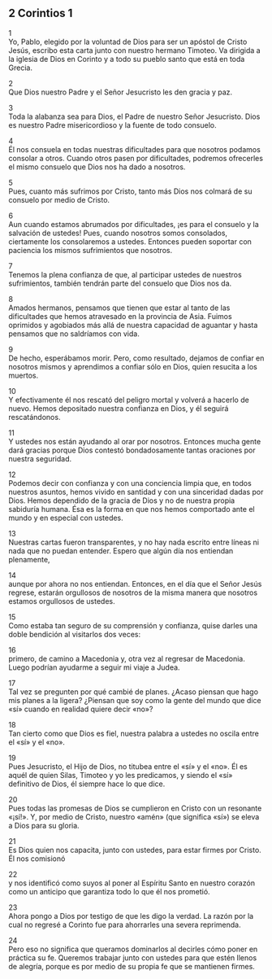 ## 2 Corintios 1 

1  
Yo, Pablo, elegido por la voluntad de Dios para ser un apóstol de Cristo Jesús,
escribo esta carta junto con nuestro hermano Timoteo. Va dirigida a la iglesia
de Dios en Corinto y a todo su pueblo santo que está en toda Grecia.

2  
Que Dios nuestro Padre y el Señor Jesucristo les den gracia y paz.

3  
Toda la alabanza sea para Dios, el Padre de nuestro Señor Jesucristo. Dios es
nuestro Padre misericordioso y la fuente de todo consuelo.

4  
Él nos consuela en todas nuestras dificultades para que nosotros podamos
consolar a otros. Cuando otros pasen por dificultades, podremos ofrecerles el
mismo consuelo que Dios nos ha dado a nosotros.

5  
Pues, cuanto más sufrimos por Cristo, tanto más Dios nos colmará de su consuelo
por medio de Cristo.

6  
Aun cuando estamos abrumados por dificultades, ¡es para el consuelo y la
salvación de ustedes! Pues, cuando nosotros somos consolados, ciertamente los
consolaremos a ustedes. Entonces pueden soportar con paciencia los mismos
sufrimientos que nosotros.

7  
Tenemos la plena confianza de que, al participar ustedes de nuestros
sufrimientos, también tendrán parte del consuelo que Dios nos da.

8  
Amados hermanos, pensamos que tienen que estar al tanto de las dificultades que
hemos atravesado en la provincia de Asia. Fuimos oprimidos y agobiados más allá
de nuestra capacidad de aguantar y hasta pensamos que no saldríamos con vida.

9  
De hecho, esperábamos morir. Pero, como resultado, dejamos de confiar en
nosotros mismos y aprendimos a confiar sólo en Dios, quien resucita a los
muertos.

10  
Y efectivamente él nos rescató del peligro mortal y volverá a hacerlo de nuevo.
Hemos depositado nuestra confianza en Dios, y él seguirá rescatándonos.

11  
Y ustedes nos están ayudando al orar por nosotros. Entonces mucha gente dará
gracias porque Dios contestó bondadosamente tantas oraciones por nuestra
seguridad.

12  
Podemos decir con confianza y con una conciencia limpia que, en todos nuestros
asuntos, hemos vivido en santidad y con una sinceridad dadas por Dios. Hemos
dependido de la gracia de Dios y no de nuestra propia sabiduría humana. Ésa es
la forma en que nos hemos comportado ante el mundo y en especial con ustedes.

13  
Nuestras cartas fueron transparentes, y no hay nada escrito entre líneas ni nada
que no puedan entender. Espero que algún día nos entiendan plenamente,

14  
aunque por ahora no nos entiendan. Entonces, en el día que el Señor Jesús
regrese, estarán orgullosos de nosotros de la misma manera que nosotros estamos
orgullosos de ustedes.

15  
Como estaba tan seguro de su comprensión y confianza, quise darles una doble
bendición al visitarlos dos veces:

16  
primero, de camino a Macedonia y, otra vez al regresar de Macedonia. Luego
podrían ayudarme a seguir mi viaje a Judea.

17  
Tal vez se pregunten por qué cambié de planes. ¿Acaso piensan que hago mis
planes a la ligera? ¿Piensan que soy como la gente del mundo que dice «sí»
cuando en realidad quiere decir «no»?

18  
Tan cierto como que Dios es fiel, nuestra palabra a ustedes no oscila entre el
«sí» y el «no».

19  
Pues Jesucristo, el Hijo de Dios, no titubea entre el «sí» y el «no». Él es
aquél de quien Silas, Timoteo y yo les predicamos, y siendo el «sí» definitivo
de Dios, él siempre hace lo que dice.

20  
Pues todas las promesas de Dios se cumplieron en Cristo con un resonante «¡sí!».
Y, por medio de Cristo, nuestro «amén» (que significa «sí») se eleva a Dios para
su gloria.

21  
Es Dios quien nos capacita, junto con ustedes, para estar firmes por Cristo. Él
nos comisionó

22  
y nos identificó como suyos al poner al Espíritu Santo en nuestro corazón como
un anticipo que garantiza todo lo que él nos prometió.

23  
Ahora pongo a Dios por testigo de que les digo la verdad. La razón por la cual
no regresé a Corinto fue para ahorrarles una severa reprimenda.

24  
Pero eso no significa que queramos dominarlos al decirles cómo poner en práctica
su fe. Queremos trabajar junto con ustedes para que estén llenos de alegría,
porque es por medio de su propia fe que se mantienen firmes.


